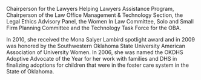 ﻿---
fname: 'Donna'
lname: 'Dirickson'
id: 1000
published: False
layout: judge-bio
---
Chairperson for the Lawyers Helping Lawyers
Assistance Program, Chairperson of the Law Office Management &
Technology Section, the Legal Ethics Advisory Panel, the Women In Law
Committee, Solo and Small Firm Planning Committee and the Technology
Task Force for the OBA.

In 2010, she received the Mona Salyer Lambird spotlight award and in
2009 was honored by the Southwestern Oklahoma State University American
Association of University Women. In 2006, she was named the OKDHS
Adoptive Advocate of the Year for her work with families and DHS in
finalizing adoptions for children that were in the foster care system in
the State of Oklahoma.

